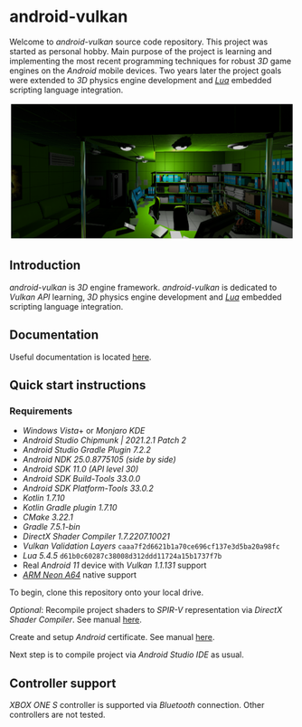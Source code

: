 # android-vulkan

Welcome to _android-vulkan_ source code repository. This project was started as personal hobby. Main purpose of the project is learning and implementing the most recent programming techniques for robust _3D_ game engines on the _Android_ mobile devices. Two years later the project goals were extended to _3D_ physics engine development and [_Lua_](https://en.wikipedia.org/wiki/Lua_(programming_language)) embedded scripting language integration.

<img src="./docs/images/preview.png"/>

## Introduction

_android-vulkan_ is _3D_ engine framework. _android-vulkan_ is dedicated to _Vulkan API_ learning, _3D_ physics engine development and [_Lua_](https://en.wikipedia.org/wiki/Lua_(programming_language)) embedded scripting language integration.

## Documentation

Useful documentation is located [here](docs/documentation.md).

## Quick start instructions

### Requirements

* _Windows Vista_+ or _Monjaro KDE_
* _Android Studio Chipmunk | 2021.2.1 Patch 2_
* _Android Studio Gradle Plugin 7.2.2_
* _Android NDK 25.0.8775105 (side by side)_
* _Android SDK 11.0 (API level 30)_
* _Android SDK Build-Tools 33.0.0_
* _Android SDK Platform-Tools 33.0.2_
* _Kotlin 1.7.10_
* _Kotlin Gradle plugin 1.7.10_
* _CMake 3.22.1_
* _Gradle 7.5.1-bin_
* _DirectX Shader Compiler 1.7.2207.10021_
* _Vulkan Validation Layers_ `caaa7f2d6621b1a70ce696cf137e3d5ba20a98fc`
* _Lua 5.4.5_ `d61b0c60287c38008d312ddd11724a15b1737f7b`
* Real _Android 11_ device with _Vulkan 1.1.131_ support
* [_ARM Neon A64_](https://developer.arm.com/architectures/instruction-sets/simd-isas/neon/neon-programmers-guide-for-armv8-a/introducing-neon-for-armv8-a) native support

To begin, clone this repository onto your local drive.

_Optional_: Recompile project shaders to _SPIR-V_ representation via _DirectX Shader Compiler_. See manual [here](docs/shader-compilation.md).

Create and setup _Android_ certificate. See manual [here](docs/release-build.md).

Next step is to compile project via _Android Studio IDE_ as usual.

## Controller support

_XBOX ONE S_ controller is supported via _Bluetooth_ connection. Other controllers are not tested.

